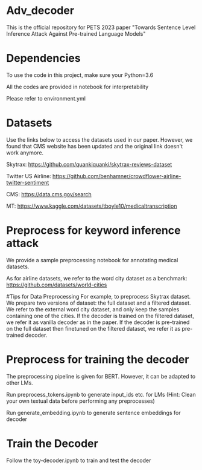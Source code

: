 # Adv_decoder
This is the official repository for PETS 2023 paper "Towards Sentence Level Inference Attack Against Pre-trained Language Models"

# Dependencies
To use the code in this project, make sure your Python=3.6 

All the codes are provided in notebook for interpretability

Please refer to environment.yml

# Datasets
Use the links below to access the datasets used in our paper. However, we found that CMS website has been updated and the original link doesn't work anymore.

Skytrax: https://github.com/quankiquanki/skytrax-reviews-dataset

Twitter US Airline: https://github.com/benhamner/crowdflower-airline-twitter-sentiment

CMS: https://data.cms.gov/search

MT: https://www.kaggle.com/datasets/tboyle10/medicaltranscription

# Preprocess for keyword inference attack

We provide a sample preprocessing notebook for annotating medical datasets.

As for airline datasets, we refer to the word city dataset as a benchmark: https://github.com/datasets/world-cities


#Tips for Data Preprocessing
For example, to preprocess Skytrax dataset.
We prepare two versions of dataset: the full dataset and a filtered dataset.
We refer to the external word city dataset, and only keep the samples containing one of the cities.
If the decoder is trained on the filtered dataset, we refer it as vanilla decoder as in the paper.
If the decoder is pre-trained on the full dataset then finetuned on the filtered dataset, we refer it as pre-trained decoder.


# Preprocess for training the decoder
The preprocessing pipeline is given for BERT. However, it can be adapted to other LMs.

Run preprocess_tokens.ipynb to generate input_ids etc. for LMs (Hint: Clean your own textual data before performing any preprocesses)

Run generate_embedding.ipynb to generate sentence embeddings for decoder

# Train the Decoder
Follow the toy-decoder.ipynb to train and test the decoder
